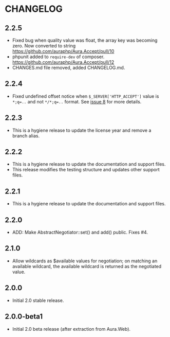 # CHANGELOG

## 2.2.5

- Fixed bug when quality value was float, the array key was becoming zero.
Now converted to string https://github.com/auraphp/Aura.Accept/pull/10
- phpunit added to `require-dev` of composer. https://github.com/auraphp/Aura.Accept/pull/12
- CHANGES.md file removed, added CHANGELOG.md.

## 2.2.4

- Fixed undefined offset notice when `$_SERVER['HTTP_ACCEPT']` value is `*;q=..` and not `*/*;q=..` format. See [issue 8](https://github.com/auraphp/Aura.Accept/issues/8) for more details.

## 2.2.3

- This is a hygiene release to update the license year and remove a branch alias.

## 2.2.2

- This is a hygiene release to update the documentation and support files.
- This release modifies the testing structure and updates other support files.


## 2.2.1

- This is a hygiene release to update the documentation and support files.

## 2.2.0

- ADD: Make AbstractNegotiator::set() and add() public. Fixes #4.

## 2.1.0

- Allow wildcards as $available values for negotiation; on matching an available wildcard, the available wildcard is returned as the negotiated value.

## 2.0.0

- Initial 2.0 stable release.

## 2.0.0-beta1

- Initial 2.0 beta release (after extraction from Aura.Web).
